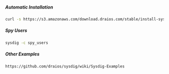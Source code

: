 ##### Automatic Installation
```sh
curl -s https://s3.amazonaws.com/download.draios.com/stable/install-sysdig | sudo bash
```
##### Spy Users
```sh
sysdig -c spy_users
```
##### Other Examples
```sh
https://github.com/draios/sysdig/wiki/Sysdig-Examples
```
